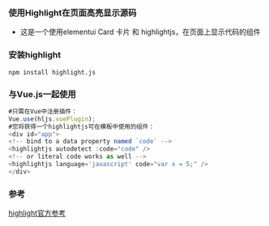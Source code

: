 ### 使用Highlight在页面高亮显示源码
- 这是一个使用elementui Card 卡片 和 highlightjs，在页面上显示代码的组件

### 安装highlight
``` npm
npm install highlight.js
```
### 与Vue.js一起使用
``` vue.js
#只需在Vue中注册插件：
Vue.use(hljs.vuePlugin);
#您将获得一个highlightjs可在模板中使用的组件：
<div id="app">
<!-- bind to a data property named `code` -->
<highlightjs autodetect :code="code" />
<!-- or literal code works as well -->
<highlightjs language='javascript' code="var x = 5;" />
</div>

``` 
### 参考
[highlight官方参考](https://highlightjs.org/usage/)